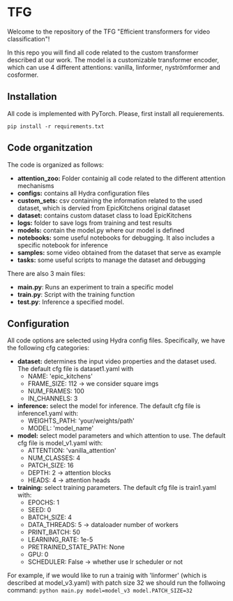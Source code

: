 # TFG

Welcome to the repository of the TFG "Efficient transformers for video classification"!

In this repo you will find all code related to the custom transformer described at our work.
The model is a customizable transformer encoder, which can use 4 different attentions: vanilla, linformer, nyströmformer and cosformer.


## Installation
All code is implemented with PyTorch.
Please, first install all requierements.

``
pip install -r requirements.txt
``

## Code organitzation
The code is organized as follows:
- **attention_zoo:** Folder containig all code related to the different attention mechanisms
- **configs:** contains all Hydra configuration files
- **custom_sets:** csv containing the information related to the used dataset, which is dervied from EpicKitchens original dataset
- **dataset:** contains custom dataset class to load EpicKitchens 
- **logs:** folder to save logs from training and test results
- **models:** contain the model.py where our model is defined
- **notebooks:** some useful notebooks for debugging. It also includes a specific notebook for inference
- **samples:** some video obtained from the dataset that serve as example
- **tasks:** some useful scripts to manage the dataset and debugging

There are also 3 main files:
- **main.py**: Runs an experiment to train a specific model
- **train.py**: Script with the training function
- **test.py**: Inference a specified model.


## Configuration
All code options are selected using Hydra config files.
Specifically, we have the following cfg categories:
- **dataset:** determines the input video properties and the dataset used. The default cfg file is dataset1.yaml with
  - NAME: 'epic_kitchens'
  - FRAME_SIZE: 112 -> we consider square imgs
  - NUM_FRAMES: 100
  - IN_CHANNELS: 3   
- **inference:** select the model for inference. The default cfg file is inference1.yaml with:
  - WEIGHTS_PATH: 'your/weights/path'
  - MODEL: 'model_name'   
- **model:** select model parameters and which attention to use. The default cfg file is model_v1.yaml with:
  - ATTENTION: 'vanilla_attention'
  - NUM_CLASSES: 4
  - PATCH_SIZE: 16
  - DEPTH: 2 -> attention blocks
  - HEADS: 4 -> attention heads
- **training:** select training parameters. The default cfg file is train1.yaml with:
  - EPOCHS: 1
  - SEED: 0
  - BATCH_SIZE: 4
  - DATA_THREADS: 5 -> dataloader number of workers
  - PRINT_BATCH: 50
  - LEARNING_RATE: 1e-5 
  - PRETRAINED_STATE_PATH: None 
  - GPU: 0
  - SCHEDULER: False -> whether use lr scheduler or not

For example, if we would like to run a trainig with 'linformer' (which is described at model_v3.yaml) with patch size 32 we should run the follwoing command:
``
python main.py model=model_v3 model.PATCH_SIZE=32
``


